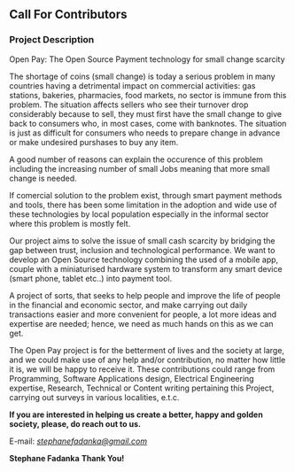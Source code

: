 ## Call For Contributors

### Project Description

Open Pay: The Open Source Payment technology for small change scarcity

The shortage of coins (small change) is today a serious problem in many countries having a detrimental impact on commercial activities: gas stations, bakeries, pharmacies, food markets, no sector is immune from this problem. The situation affects sellers who see their turnover drop considerably because to sell, they must first have the small change to give back to consumers who, in most cases, come with banknotes. The situation is just as difficult for consumers who needs to prepare change in advance or make undesired purshases to buy any item. 

A good number of reasons can explain the occurence of this problem including the increasing number of small Jobs meaning that more small change is needed.

If comercial solution to the problem exist, through smart payment methods and tools, there has been some limitation in the adoption and wide use of these technologies by local population especially in the informal sector where this problem is mostly felt. 

Our project aims to solve the issue of small cash scarcity by bridging the gap between trust, inclusion and technological performance. We want to develop an Open Source technology combining the used of a mobile app, couple with a miniaturised hardware system to transform any smart device (smart phone, tablet etc..) into payment tool.

A project of sorts, that seeks to help people and improve the life of people in the financial and economic sector, and make carrying out daily transactions easier and more convenient for people, a lot more ideas and expertise are needed; hence, we need as much hands on this as we can get.

The Open Pay project is for the betterment of lives and the society at large, and we could make use of any help and/or contribution, no matter how little it is, we will be happy to receive it. These contributions could range from Programming, Software Applications design, Electrical Engineering expertise, Research, Technical or Content writing pertaining this Project, carrying out surveys in various localities, e.t.c.

**If you are interested in helping us create a better, happy and golden society, please, do reach out to us.**

E-mail: *stephanefadanka@gmail.com*

**Stephane Fadanka**
**Thank You!**
